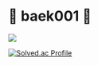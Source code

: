 # 👑 baek001 👑

<img src="https://img.shields.io/badge/Go-00ADD8?style=flat-square&logo=Go&logoColor=white"/>



[![Solved.ac Profile](http://mazassumnida.wtf/api/v2/generate_badge?boj=baek001)](https://solved.ac/baek001/)
